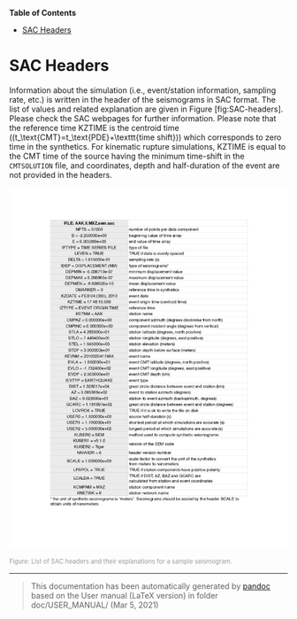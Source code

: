 **Table of Contents**

-   [SAC Headers](#sac-headers)

SAC Headers
===========

Information about the simulation (i.e., event/station information, sampling rate, etc.) is written in the header of the seismograms in SAC format. The list of values and related explanation are given in Figure [fig:SAC-headers]. Please check the SAC webpages for further information. Please note that the reference time KZTIME is the centroid time (\(t_\text{CMT}=t_\text{PDE}+\texttt{time shift}\)) which corresponds to zero time in the synthetics. For kinematic rupture simulations, KZTIME is equal to the CMT time of the source having the minimum time-shift in the `CMTSOLUTION` file, and coordinates, depth and half-duration of the event are not provided in the headers.

![List of SAC headers and their explanations for a sample seismogram.<span data-label="fig:SAC-headers"></span>](figures/headers_sem_explained.jpg)
<div class="figcaption" style="text-align:justify;font-size:80%"><span style="color:#9A9A9A">Figure: List of SAC headers and their explanations for a sample seismogram.<span data-label="fig:SAC-headers"></span></span></div>

-----
> This documentation has been automatically generated by [pandoc](http://www.pandoc.org)
> based on the User manual (LaTeX version) in folder doc/USER_MANUAL/
> (Mar  5, 2021)


